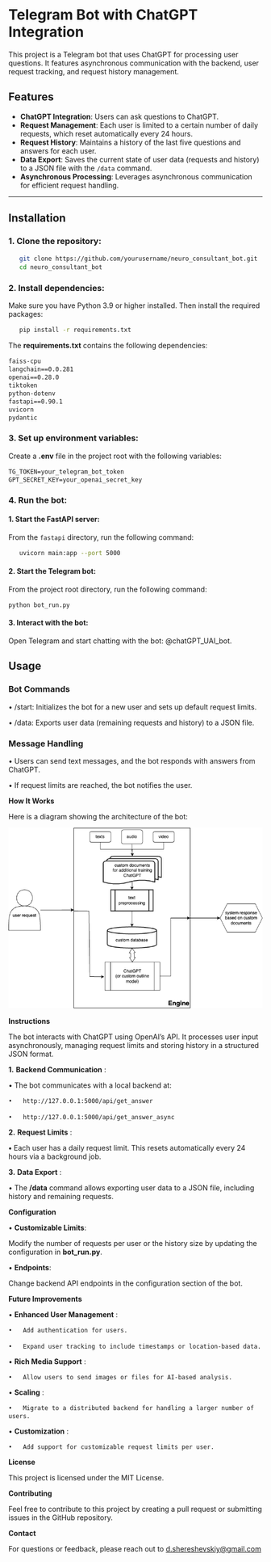 # Telegram Bot with ChatGPT Integration

This project is a Telegram bot that uses ChatGPT for processing user questions. It features asynchronous communication with the backend, user request tracking, and request history management.

## Features

- **ChatGPT Integration**: Users can ask questions to ChatGPT.
- **Request Management**: Each user is limited to a certain number of daily requests, which reset automatically every 24 hours.
- **Request History**: Maintains a history of the last five questions and answers for each user.
- **Data Export**: Saves the current state of user data (requests and history) to a JSON file with the `/data` command.
- **Asynchronous Processing**: Leverages asynchronous communication for efficient request handling.

---

## Installation

### 1. Clone the repository:

```bash
   git clone https://github.com/yourusername/neuro_consultant_bot.git
   cd neuro_consultant_bot
```

### 2. Install dependencies:

Make sure you have Python 3.9 or higher installed. Then install the required packages:

```bash
   pip install -r requirements.txt
```

The **requirements.txt** contains the following dependencies:

```plaintext
faiss-cpu
langchain==0.0.281
openai==0.28.0
tiktoken
python-dotenv
fastapi==0.90.1
uvicorn
pydantic
```

### 3. Set up environment variables:

Create a **.env** file in the project root with the following variables:

```env
TG_TOKEN=your_telegram_bot_token
GPT_SECRET_KEY=your_openai_secret_key
```

### 4. Run the bot:

#### 1. Start the FastAPI server:

   From the `fastapi` directory, run the following command:

```bash
   uvicorn main:app --port 5000
```

#### 2.	Start the Telegram bot:

From the project root directory, run the following command:

```
python bot_run.py
```

#### 3.	Interact with the bot:

Open Telegram and start chatting with the bot: @chatGPT_UAI_bot.

## Usage

### Bot Commands

• /start: Initializes the bot for a new user and sets up default request limits.

• /data: Exports user data (remaining requests and history) to a JSON file.

### Message Handling

• Users can send text messages, and the bot responds with answers from ChatGPT.

• If request limits are reached, the bot notifies the user.

**How It Works**

Here is a diagram showing the architecture of the bot:

![Bot Diagram](neuro%20consultant.drawio.png "Bot Diagram")

**Instructions**

The bot interacts with ChatGPT using OpenAI’s API. It processes user input asynchronously, managing request limits and storing history in a structured JSON format.

**1.**	 **Backend Communication** :

 • The bot communicates with a local backend at:

    •	http://127.0.0.1:5000/api/get_answer

    •	http://127.0.0.1:5000/api/get_answer_async

**2.**	 **Request Limits** :

**•**	Each user has a daily request limit. This resets automatically every 24 hours via a background job.

**3.**	 **Data Export** :

•	The **/data** command allows exporting user data to a JSON file, including history and remaining requests.

**Configuration**

• **Customizable Limits**:

Modify the number of requests per user or the history size by updating the configuration in **bot_run.py**.

• **Endpoints**:

Change backend API endpoints in the configuration section of the bot.

**Future Improvements**

•	**Enhanced User Management** :

    •	Add authentication for users.

    •	Expand user tracking to include timestamps or location-based data.

•	**Rich Media Support** :

    •	Allow users to send images or files for AI-based analysis.

•	**Scaling** :

    •	Migrate to a distributed backend for handling a larger number of users.

•	**Customization** :

    •	Add support for customizable request limits per user.

**License**

This project is licensed under the MIT License.

**Contributing**

Feel free to contribute to this project by creating a pull request or submitting issues in the GitHub repository.

**Contact**

For questions or feedback, please reach out to d.shereshevskiy@gmail.com
